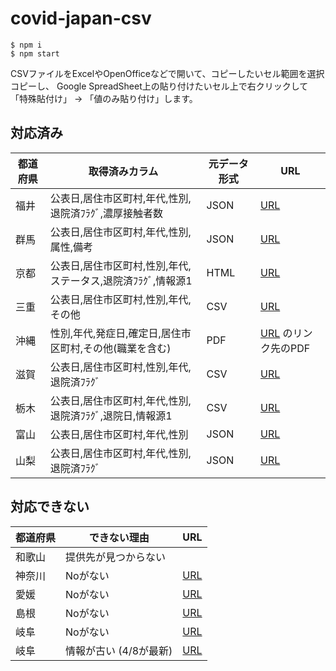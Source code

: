 # covid-japan-csv

```
$ npm i
$ npm start
```

CSVファイルをExcelやOpenOfficeなどで開いて、コピーしたいセル範囲を選択コピーし、
Google SpreadSheet上の貼り付けたいセル上で右クリックして「特殊貼付け」 -> 「値のみ貼り付け」します。

## 対応済み

|  都道府県  |  取得済みカラム  | 元データ形式 | URL |
| ---- | ---- | ---- | ---- |
|  福井  |  公表日,居住市区町村,年代,性別,退院済ﾌﾗｸﾞ,濃厚接触者数 | JSON | <a href="https://github.com/westar7/fukui-covid19/blob/development/data/data.json">URL</a> |
|  群馬  |  公表日,居住市区町村,年代,性別,属性,備考  | JSON | <a href="https://github.com/bpr-gunma/covid19/blob/development/data/data.json">URL</a> |
|  京都  |  公表日,居住市区町村,性別,年代,ステータス,退院済ﾌﾗｸﾞ,情報源1  | HTML | <a href="https://www.pref.kyoto.jp/kentai/news/novelcoronavirus.html">URL</a> |
|  三重  |  公表日,居住市区町村,性別,年代,その他  | CSV | <a href="https://www.pref.mie.lg.jp/common/content/000886460.csv">URL</a> |
|  沖縄  |  性別,年代,発症日,確定日,居住市区町村,その他(職業を含む)  | PDF | <a href="https://www.pref.okinawa.lg.jp/site/hoken/chiikihoken/kekkaku/covid19_hasseijoukyou.html">URL</a> のリンク先のPDF|
|  滋賀  |  公表日,居住市区町村,性別,年代,退院済ﾌﾗｸﾞ  | CSV | <a href="https://docs.google.com/spreadsheets/d/e/2PACX-1vQkSimAq6YKVyhqHy7wyEvL6-TeGmiNntRhP3iK5041mD900GYcjUKylMZIAJEIZzew9pCGfQ1AA-Ge/pub?gid=1551840287&single=true&output=csv">URL</a> |
|  栃木  |  公表日,居住市区町村,年代,性別,退院済ﾌﾗｸﾞ,退院日,情報源1  | CSV | <a href="https://docs.google.com/spreadsheets/d/1aCIRyol3UncEtstWhT_Yw3I8mCbvpGQU5_HUKB_0JFA/export?format=csv&gid=0">URL</a> |
|  富山  |  公表日,居住市区町村,年代,性別  | JSON | <a href="https://github.com/Terachan0117/covid19-toyama/blob/development/data/data.json">URL</a> |
|  山梨  |  公表日,居住市区町村,年代,性別,退院済ﾌﾗｸﾞ  | JSON | <a href="https://github.com/covid19-yamanashi/covid19/blob/development/data/data.json">URL</a> |

## 対応できない

|  都道府県  | できない理由 | URL |
| ---- | ---- | ---- |
| 和歌山 | 提供先が見つからない |  |
| 神奈川 | Noがない | <a href="http://www.pref.kanagawa.jp/docs/t3u/dst/s0060925.html">URL<a>|
| 愛媛 | Noがない | <a href="https://github.com/ehime-covid19/covid19/blob/master/data/data.json">URL</a> |
| 島根 | Noがない | <a href="https://github.com/TaigaMikami/shimane-covid19/blob/shimane/data/data.json">URL</a> |
| 岐阜 | Noがない | <a href="https://spreadsheets.google.com/feeds/list/15CHGPTLs5aqHXq38S1RbrcTtaaOWDDosfLqvey7nh8k/3/public/values">URL</a> |
| 岐阜 | 情報が古い (4/8が最新) | <a href="https://data.gifu-opendata.pref.gifu.lg.jp/dataset/c11223-001">URL</a>|
